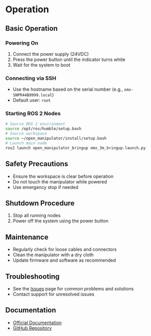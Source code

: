 # Operation

## Basic Operation

### Powering On
1. Connect the power supply (24VDC)
2. Press the power button until the indicator turns white
3. Wait for the system to boot

### Connecting via SSH
- Use the hostname based on the serial number (e.g., `omx-SNPR44B9999.local`)
- Default user: `root`

### Starting ROS 2 Nodes
```bash
# Source ROS 2 environment
source /opt/ros/humble/setup.bash
# Source workspace
source ~/open_manipulator/install/setup.bash
# Launch main node
ros2 launch open_manipulator_bringup omx_3m_bringup.launch.py
```

## Safety Precautions
- Ensure the workspace is clear before operation
- Do not touch the manipulator while powered
- Use emergency stop if needed

## Shutdown Procedure
1. Stop all running nodes
2. Power off the system using the power button

## Maintenance
- Regularly check for loose cables and connectors
- Clean the manipulator with a dry cloth
- Update firmware and software as recommended

## Troubleshooting
- See the [Issues](./issues_omx.md) page for common problems and solutions
- Contact support for unresolved issues

## Documentation
- [Official Documentation](https://docs.robotis.com)
- [GitHub Repository](https://github.com/ROBOTIS-GIT/open_manipulator)
